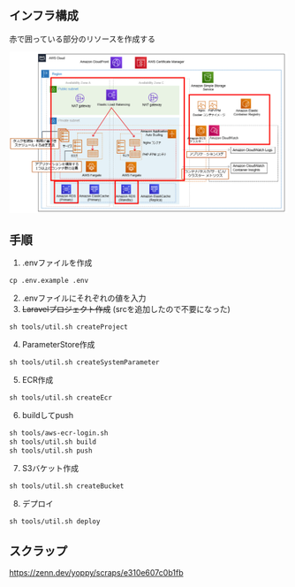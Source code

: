 ## インフラ構成
赤で囲っている部分のリソースを作成する

![Alt text](InfrastructureConfiguration.png)

## 手順
1. .envファイルを作成
```
cp .env.example .env
```
2. .envファイルにそれぞれの値を入力
3. ~~Laravelプロジェクト作成~~ (srcを追加したので不要になった)
```
sh tools/util.sh createProject
```
4. ParameterStore作成
```
sh tools/util.sh createSystemParameter
```
5. ECR作成
```
sh tools/util.sh createEcr
```
6. buildしてpush
```
sh tools/aws-ecr-login.sh
sh tools/util.sh build
sh tools/util.sh push
```
7. S3バケット作成
```
sh tools/util.sh createBucket
```
8. デプロイ
```
sh tools/util.sh deploy
```



## スクラップ

https://zenn.dev/yoppy/scraps/e310e607c0b1fb
